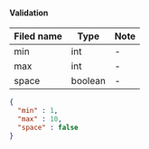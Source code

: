 #### Validation
Filed name | Type | Note
------------ | ------------- | -------------
min | int | -
max | int | -
space | boolean | -

```json
{
  "min" : 1,
  "max" : 10,
  "space" : false
}

```
